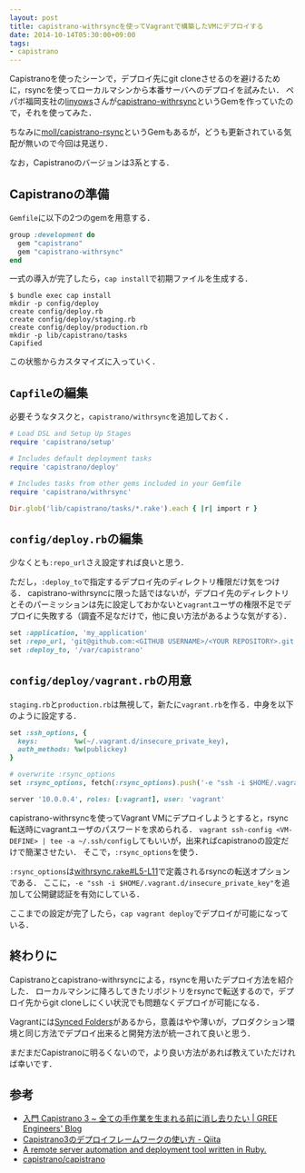 ```yaml
---
layout: post
title: capistrano-withrsyncを使ってVagrantで構築したVMにデプロイする
date: 2014-10-14T05:30:00+09:00
tags: 
- capistrano
---
```

Capistranoを使ったシーンで，デプロイ先にgit cloneさせるのを避けるために，rsyncを使ってローカルマシンから本番サーバへのデプロイを試みたい．
ペパボ福岡支社の[linyows](https://github.com/linyows)さんが[capistrano-withrsync](https://github.com/linyows/capistrano-withrsync)というGemを作っていたので，それを使ってみた．

ちなみに[moll/capistrano-rsync](https://github.com/moll/capistrano-rsync)というGemもあるが，どうも更新されている気配が無いので今回は見送り．
    
なお，Capistranoのバージョンは3系とする．

## Capistranoの準備

`Gemfile`に以下の2つのgemを用意する．

```rb
group :development do
  gem "capistrano"
  gem "capistrano-withrsync"
end
```

一式の導入が完了したら，`cap install`で初期ファイルを生成する．

```console
$ bundle exec cap install
mkdir -p config/deploy
create config/deploy.rb
create config/deploy/staging.rb
create config/deploy/production.rb
mkdir -p lib/capistrano/tasks
Capified
```

この状態からカスタマイズに入っていく．

## `Capfile`の編集

必要そうなタスクと，`capistrano/withrsync`を追加しておく．

```rb
# Load DSL and Setup Up Stages
require 'capistrano/setup'

# Includes default deployment tasks
require 'capistrano/deploy'

# Includes tasks from other gems included in your Gemfile
require 'capistrano/withrsync'

Dir.glob('lib/capistrano/tasks/*.rake').each { |r| import r }
```

## `config/deploy.rb`の編集

少なくとも`:repo_url`さえ設定すれば良いと思う．

ただし，`:deploy_to`で指定するデプロイ先のディレクトリ権限だけ気をつける．
capistrano-withrsyncに限った話ではないが，デプロイ先のディレクトリとそのパーミッションは先に設定しておかないと`vagrant`ユーザの権限不足でデプロイに失敗する（調査不足なだけで，他に良い方法があるような気がする）．

```rb
set :application, 'my_application'
set :repo_url, 'git@github.com:<GITHUB USERNAME>/<YOUR REPOSITORY>.git'
set :deploy_to, '/var/capistrano'
```

## `config/deploy/vagrant.rb`の用意

`staging.rb`と`production.rb`は無視して，新たに`vagrant.rb`を作る．中身を以下のように設定する．

```rb
set :ssh_options, {
  keys:         %w(~/.vagrant.d/insecure_private_key),
  auth_methods: %w(publickey)
}

# overwrite :rsync_options
set :rsync_options, fetch(:rsync_options).push('-e "ssh -i $HOME/.vagrant.d/insecure_private_key"')

server '10.0.0.4', roles: [:vagrant], user: 'vagrant'
```

capistrano-withrsyncを使ってVagrant VMにデプロイしようとすると，rsync転送時にvagrantユーザのパスワードを求められる．
`vagrant ssh-config <VM-DEFINE> | tee -a ~/.ssh/config`してもいいが，出来ればcapistranoの設定だけで簡潔させたい．
そこで，`:rsync_options`を使う．

`:rsync_options`は[withrsync.rake#L5-L11](https://github.com/linyows/capistrano-withrsync/blob/v0.1.0/lib/capistrano/tasks/withrsync.rake#L5-L11)で定義されるrsyncの転送オプションである．
ここに，`-e "ssh -i $HOME/.vagrant.d/insecure_private_key"`を追加して公開鍵認証を有効にしている．

ここまでの設定が完了したら，`cap vagrant deploy`でデプロイが可能になっている．

## 終わりに

Capistranoとcapistrano-withrsyncによる，rsyncを用いたデプロイ方法を紹介した．
ローカルマシンに降ろしてきたリポジトリをrsyncで転送するので，デプロイ先からgit cloneしにくい状況でも問題なくデプロイが可能になる．

Vagrantには[Synced Folders](http://docs.vagrantup.com/v2/synced-folders/index.html)があるから，意義はやや薄いが，プロダクション環境と同じ方法でデプロイ出来ると開発方法が統一されて良いと思う．

まだまだCapistranoに明るくないので，より良い方法があれば教えていただければ幸いです．

## 参考

- [入門 Capistrano 3 ~ 全ての手作業を生まれる前に消し去りたい | GREE Engineers' Blog](http://labs.gree.jp/blog/2013/12/10084/)
- [Capistrano3のデプロイフレームワークの使い方 - Qiita](http://qiita.com/yuku_t/items/01c0ec4389db143e27f5)
- [A remote server automation and deployment tool written in Ruby.](http://capistranorb.com/)
- [capistrano/capistrano](https://github.com/capistrano/capistrano)
